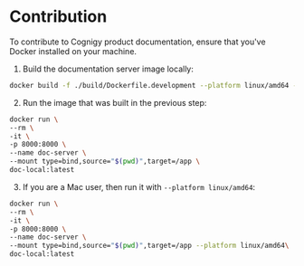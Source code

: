 # Contribution

To contribute to Cognigy product documentation, ensure that you've Docker installed on your machine. 

1. Build the documentation server image locally: 

```bash
docker build -f ./build/Dockerfile.development --platform linux/amd64 -t doc-local .
```

2. Run the image that was built in the previous step:

```bash
docker run \
--rm \
-it \
-p 8000:8000 \
--name doc-server \
--mount type=bind,source="$(pwd)",target=/app \
doc-local:latest
```

3. If you are a Mac user, then run it with `--platform linux/amd64`: 

```bash
docker run \
--rm \
-it \
-p 8000:8000 \
--name doc-server \
--mount type=bind,source="$(pwd)",target=/app --platform linux/amd64\
doc-local:latest
```